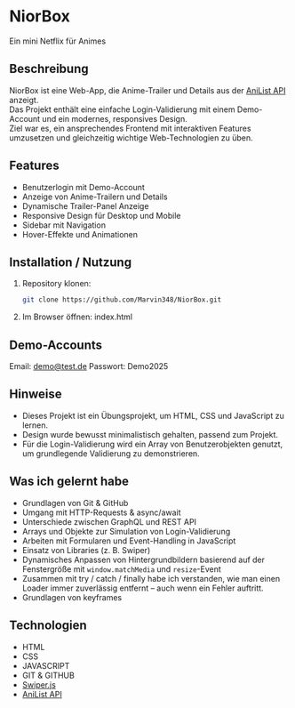 # NiorBox

Ein mini Netflix für Animes

## Beschreibung

NiorBox ist eine Web-App, die Anime-Trailer und Details aus der [AniList API](https://anilist.gitbook.io/) anzeigt.  
Das Projekt enthält eine einfache Login-Validierung mit einem Demo-Account und ein modernes, responsives Design.  
Ziel war es, ein ansprechendes Frontend mit interaktiven Features umzusetzen und gleichzeitig wichtige Web-Technologien zu üben.

## Features

- Benutzerlogin mit Demo-Account
- Anzeige von Anime-Trailern und Details
- Dynamische Trailer-Panel Anzeige
- Responsive Design für Desktop und Mobile
- Sidebar mit Navigation
- Hover-Effekte und Animationen

## Installation / Nutzung

1. Repository klonen:

   ```bash
   git clone https://github.com/Marvin348/NiorBox.git

   ```

2. Im Browser öffnen: index.html

## Demo-Accounts

Email: demo@test.de
Passwort: Demo2025

## Hinweise

- Dieses Projekt ist ein Übungsprojekt, um HTML, CSS und JavaScript zu lernen.
- Design wurde bewusst minimalistisch gehalten, passend zum Projekt.
- Für die Login-Validierung wird ein Array von Benutzerobjekten genutzt, um grundlegende Validierung zu demonstrieren.

## Was ich gelernt habe

- Grundlagen von Git & GitHub
- Umgang mit HTTP-Requests & async/await
- Unterschiede zwischen GraphQL und REST API
- Arrays und Objekte zur Simulation von Login-Validierung
- Arbeiten mit Formularen und Event-Handling in JavaScript
- Einsatz von Libraries (z. B. Swiper)
- Dynamisches Anpassen von Hintergrundbildern basierend auf der Fenstergröße mit `window.matchMedia` und `resize`-Event
- Zusammen mit try / catch / finally habe ich verstanden, wie man einen Loader immer zuverlässig entfernt – auch wenn ein Fehler auftritt.
- Grundlagen von keyframes

## Technologien

- HTML
- CSS
- JAVASCRIPT
- GIT & GITHUB
- [Swiper.js](https://swiperjs.com/)
- [AniList API](https://anilist.gitbook.io/)
